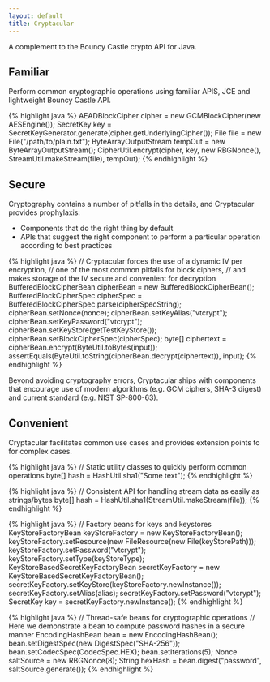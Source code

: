 ```yaml
---
layout: default
title: Cryptacular
---
```

A complement to the Bouncy Castle crypto API for Java.

## Familiar
Perform common cryptographic operations using familiar APIS, JCE and lightweight Bouncy Castle API.

{% highlight java %}
AEADBlockCipher cipher = new GCMBlockCipher(new AESEngine());
SecretKey key = SecretKeyGenerator.generate(cipher.getUnderlyingCipher());
File file = new File("/path/to/plain.txt");
ByteArrayOutputStream tempOut = new ByteArrayOutputStream();
CipherUtil.encrypt(cipher, key, new RBGNonce(), StreamUtil.makeStream(file), tempOut);
{% endhighlight %}

## Secure
Cryptography contains a number of pitfalls in the details, and Cryptacular provides prophylaxis:

* Components that do the right thing by default
* APIs that suggest the right component to perform a particular operation according to best practices

{% highlight java %}
// Cryptacular forces the use of a dynamic IV per encryption,
// one of the most common pitfalls for block ciphers,
// and makes storage of the IV secure and convenient for decryption
BufferedBlockCipherBean cipherBean = new BufferedBlockCipherBean();
BufferedBlockCipherSpec cipherSpec = BufferedBlockCipherSpec.parse(cipherSpecString);
cipherBean.setNonce(nonce);
cipherBean.setKeyAlias("vtcrypt");
cipherBean.setKeyPassword("vtcrypt");
cipherBean.setKeyStore(getTestKeyStore());
cipherBean.setBlockCipherSpec(cipherSpec);
byte[] ciphertext = cipherBean.encrypt(ByteUtil.toBytes(input));
assertEquals(ByteUtil.toString(cipherBean.decrypt(ciphertext)), input);
{% endhighlight %}

Beyond avoiding cryptography errors, Cryptacular ships with components that encourage use of modern algorithms
(e.g. GCM ciphers, SHA-3 digest) and current standard (e.g. NIST SP-800-63).

## Convenient
Cryptacular facilitates common use cases and provides extension points to for complex cases.

{% highlight java %}
// Static utility classes to quickly perform common operations
byte[] hash = HashUtil.sha1("Some text");
{% endhighlight %}

{% highlight java %}
// Consistent API for handling stream data as easily as strings/bytes
byte[] hash = HashUtil.sha1(StreamUtil.makeStream(file));
{% endhighlight %}

{% highlight java %}
// Factory beans for keys and keystores
KeyStoreFactoryBean keyStoreFactory = new KeyStoreFactoryBean();
keyStoreFactory.setResource(new FileResource(new File(keyStorePath)));
keyStoreFactory.setPassword("vtcrypt");
keyStoreFactory.setType(keyStoreType);
KeyStoreBasedSecretKeyFactoryBean secretKeyFactory = new KeyStoreBasedSecretKeyFactoryBean();
secretKeyFactory.setKeyStore(keyStoreFactory.newInstance());
secretKeyFactory.setAlias(alias);
secretKeyFactory.setPassword("vtcrypt");
SecretKey key = secretKeyFactory.newInstance();
{% endhighlight %}

{% highlight java %}
// Thread-safe beans for cryptographic operations
// Here we demonstrate a bean to compute password hashes in a secure manner
EncodingHashBean bean = new EncodingHashBean();
bean.setDigestSpec(new DigestSpec("SHA-256"));
bean.setCodecSpec(CodecSpec.HEX);
bean.setIterations(5);
Nonce saltSource = new RBGNonce(8);
String hexHash = bean.digest("password", saltSource.generate());
{% endhighlight %}

